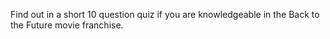 Find out in a short 10 question quiz if you are knowledgeable in the Back to the Future movie franchise.
